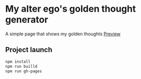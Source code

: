 
# My alter ego's golden thought generator
A simple page that shows my golden thoughts
[Preview](https://tomaszjader.github.io/leonardo-davidoff-generator/)
## Project launch
```sh
npm install
npm run builld
npm run gh-pages
```
